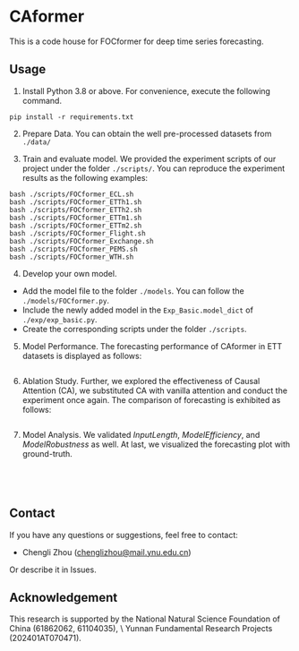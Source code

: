 # CAformer
This is a code house for FOCformer for deep time series forecasting.


## Usage

1. Install Python 3.8 or above. For convenience, execute the following command.

```
pip install -r requirements.txt
```

2. Prepare Data. You can obtain the well pre-processed datasets from `./data/`


3. Train and evaluate model. We provided the experiment scripts of our project under the folder `./scripts/`. You can reproduce the experiment results as the following examples:

```
bash ./scripts/FOCformer_ECL.sh
bash ./scripts/FOCformer_ETTh1.sh
bash ./scripts/FOCformer_ETTh2.sh
bash ./scripts/FOCformer_ETTm1.sh
bash ./scripts/FOCformer_ETTm2.sh
bash ./scripts/FOCformer_Flight.sh
bash ./scripts/FOCformer_Exchange.sh
bash ./scripts/FOCformer_PEMS.sh
bash ./scripts/FOCformer_WTH.sh
```

4. Develop your own model.

- Add the model file to the folder `./models`. You can follow the `./models/FOCformer.py`.
- Include the newly added model in the `Exp_Basic.model_dict` of  `./exp/exp_basic.py`.
- Create the corresponding scripts under the folder `./scripts`.


5. Model Performance.
The forecasting performance of CAformer in ETT datasets is displayed as follows:

<p align="center">
<img src="./figures/performance.png"  alt="" align=center />
</p>


6. Ablation Study.
Further, we explored the effectiveness of Causal Attention (CA), we substituted CA with vanilla attention and conduct the experiment once again. The comparison of forecasting is exhibited as follows:

<p align="center">
<img src="./figures/ablation.png"  alt="" align=center />
</p>


7. Model Analysis.
We validated $Input Length$, $Model Efficiency$, and $Model Robustness$ as well. At last, we visualized the forecasting plot with ground-truth.


<p align="center">
<img src="./figures/input.jpg"  alt="" align=center />
</p>


<p align="center">
<img src="./figures/efficiency.png"  alt="" align=center />
</p>


<p align="center">
<img src="./figures/robustness.png"  alt="" align=center />
</p>


<p align="center">
<img src="./figures/visual.jpg"  alt="" align=center />
</p>



## Contact
If you have any questions or suggestions, feel free to contact:

- Chengli Zhou (chenglizhou@mail.ynu.edu.cn)

Or describe it in Issues.

## Acknowledgement

This research is supported by the National Natural Science Foundation of China (61862062, 61104035), \\
Yunnan Fundamental Research Projects (202401AT070471).

